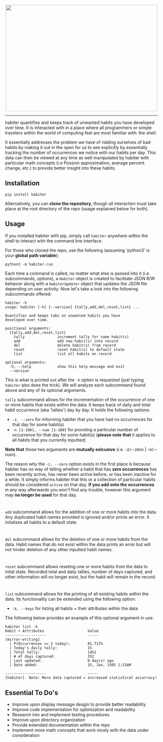 <p align="center">
<img src="https://raw.githubusercontent.com/kemzeb/habiter/main/docs/img/HABITER.jpg" height = 350 width = 500> 
</p>

-------------------------------------------------------------------------------------------------------------------------------------------------------------------

habiter quantifies and keeps track of unwanted habits you have developed over time. It is interacted with in a place where all programmers or simple travelers within the world of computing feel are most familiar with: the shell.

It essentially addresses the problem we have of ridding ourselves of bad habits by making it out in the open for us to see explicitly by essentially tracking the number of occurrences we notice with our habits per day. This data can then be viewed at any time as well manipulated by habiter with particular math concepts (i.e Possion approximation, average percent change, etc.) to provide better insight into these habits.


## Installation

`pip install habiter`

Alternatively, you can __clone the repository__, though all interaction must take place at the root directory of the repo (usage explained below for both).
 
## Usage
If you installed habiter with pip, simply call `habiter` anywhere within the shell to interact with the command line interface. 

For those who cloned the repo, use the following (assuming 'python3' is your __global path variable__):

`python3 -m habiter.run`

Each time a command is called, no matter what else is passed into it (i.e. subcommands, options), a `Habiter` object is created to facilitate JSON R/W behavior along with a `HabiterUpdater` object that updates the JSON file depending on user activity. Now let's take a look into the following subcommands offered:
```
habiter -h
usage: habiter [-h] [--version] {tally,add,del,reset,list} ...

Quantifies and keeps tabs on unwanted habits you have 
developed over time.

positional arguments:
  {tally,add,del,reset,list}
    tally               increment tally for some habit(s)
    add                 add new habit(s) into record
    del                 delete habit(s) from record
    reset               reset habit(s) to default state
    list                list all habits on record

optional arguments:
  -h, --help            show this help message and exit
  --version
  ```
This is what is printed out after the `-h` option is requested (just typing `habiter` also does the trick). We will analyze each subcommand found above and any of its optional arguments.

`tally` subcommand allows for the incrementation of the occurrence of one or more habits that exists within the data. It keeps track of daily and total habit occurrence (aka 'tallies') day by day. It holds the following options:
* `-z, --zero` for informing habiter that you have had no occurrences for that day for some habit(s)
* `-n [1-100], --num [1-100]` for providng a particular number of occurrence for that day for some habit(s) (__please note that__ it applies to all habits that you currently inputted)

__Note that__ these two arguments are __mutually exlcusive__ (i.e. -z/--zero | -n/--num).

The reason why the `-z, --zero` option exists in the first place is because habiter has no way of telling whether a habit that has __zero occurrences__ has been recently active, has never been active before, or has been inactive for a while. It simply informs habiter that this or a collection of particular habits should be considered `active` on that day. __If you add onto the occurrences__ in any way afterwards you won't find any trouble, however this argument may __no longer be used__ for that day.
#
`add` subcommand allows for the addition of one or more habits into the data. Any duplicated habit names provided is ignored and/or prints an error. It initalizes all habits to a default state.
#
`del` subcommand allows for the deletion of one or more habits from the data. Habit names that do not exist within the data prints an error but will not hinder deletion of any other inputted habit names. 
#
`reset` subcommand allows reseting one or more habits from the data to inital state. Recorded total and daily tallies, number of days captured, and other information will no longer exist, but the habit will remain in the record.
#
`list` subcommand allows for the printing of all existing habits within the data. Its functionality can be extended using the following option:

* `-k, --keys` for listing all habits + their attributes within the data

The following below provides an example of this optional argument in use:
```
habiter list -k
Habit + Attributes                    Value
-------------------                   -----
[mirror-writing]
  | P(Occurrences >= 2 today):        91.717%
  | Today's daily tally:              15
  | Total tally:                      1452
  | # of days captured:               352
  | Last updated:                     0 day(s) ago
  | Date added:                       15, Jan, 1505 1:21AM

-------------------                   -----
[habiter]  Note: More data captured = increased statistical accurracy!
```


## Essential To Do's
* Improve upon display message desgin to provide better readability
* Improve code implementation for optimization and readability
* Research into and implement testing procedures
* Improve upon directory organization
* Provide extended documentation within the repo
* Implement more math concepts that work nicely with the data under consideration
